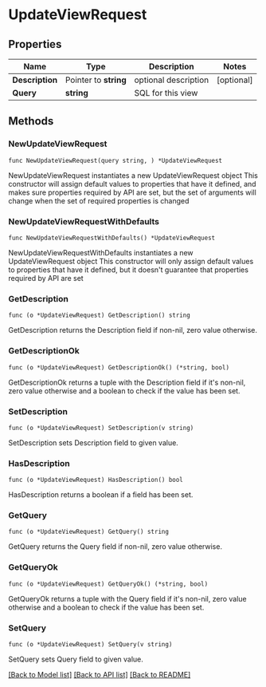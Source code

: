 # UpdateViewRequest

## Properties

Name | Type | Description | Notes
------------ | ------------- | ------------- | -------------
**Description** | Pointer to **string** | optional description | [optional] 
**Query** | **string** | SQL for this view | 

## Methods

### NewUpdateViewRequest

`func NewUpdateViewRequest(query string, ) *UpdateViewRequest`

NewUpdateViewRequest instantiates a new UpdateViewRequest object
This constructor will assign default values to properties that have it defined,
and makes sure properties required by API are set, but the set of arguments
will change when the set of required properties is changed

### NewUpdateViewRequestWithDefaults

`func NewUpdateViewRequestWithDefaults() *UpdateViewRequest`

NewUpdateViewRequestWithDefaults instantiates a new UpdateViewRequest object
This constructor will only assign default values to properties that have it defined,
but it doesn't guarantee that properties required by API are set

### GetDescription

`func (o *UpdateViewRequest) GetDescription() string`

GetDescription returns the Description field if non-nil, zero value otherwise.

### GetDescriptionOk

`func (o *UpdateViewRequest) GetDescriptionOk() (*string, bool)`

GetDescriptionOk returns a tuple with the Description field if it's non-nil, zero value otherwise
and a boolean to check if the value has been set.

### SetDescription

`func (o *UpdateViewRequest) SetDescription(v string)`

SetDescription sets Description field to given value.

### HasDescription

`func (o *UpdateViewRequest) HasDescription() bool`

HasDescription returns a boolean if a field has been set.

### GetQuery

`func (o *UpdateViewRequest) GetQuery() string`

GetQuery returns the Query field if non-nil, zero value otherwise.

### GetQueryOk

`func (o *UpdateViewRequest) GetQueryOk() (*string, bool)`

GetQueryOk returns a tuple with the Query field if it's non-nil, zero value otherwise
and a boolean to check if the value has been set.

### SetQuery

`func (o *UpdateViewRequest) SetQuery(v string)`

SetQuery sets Query field to given value.



[[Back to Model list]](../README.md#documentation-for-models) [[Back to API list]](../README.md#documentation-for-api-endpoints) [[Back to README]](../README.md)


